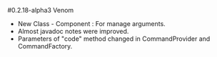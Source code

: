 #0.2.18-alpha3 Venom

- New Class - Component : For manage arguments.
- Almost javadoc notes were improved.
- Parameters of "code" method changed in CommandProvider and CommandFactory.